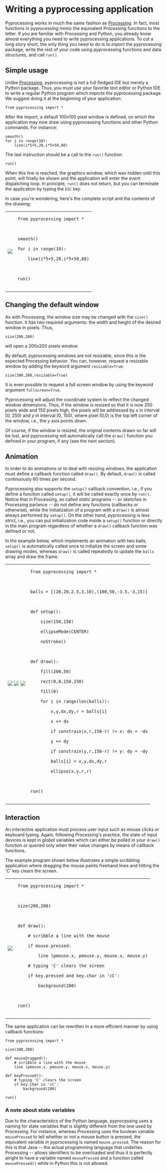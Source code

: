 # Writing a pyprocessing application #

Pyprocessing works in much the same fashion as [Processing](http://www.processing.org). In fact, most functions in pyprocessing mimic the equivalent Processing functions to the letter. If you are familiar with Processing and Python, you already know almost everything you need to write pyprocessing applications. To cut a long story short, the only thing you need to do is to _import_ the pyprocessing package, write the rest of your code using pyprocessing functions and data structures, and call `run()`.

## Simple usage ##

Unlike [Processing](http://www.processing.org), pyprocessing is not a full fledged IDE but
merely a Python package. Thus, you must use your favorite text editor or Python
IDE to write a regular Python program which imports the pyprocessing package. We suggest
doing it at the beginning of your application:

```
from pyprocessing import *
```

After the import, a default 100x100 pixel window is defined, on which the application may now draw using pyprocessing functions and other Python commands. For instance:

```
smooth()
for i in range(10):
    line(i*5+5,20,i*5+50,80)
```

The last instruction should be a call to the `run()` function:

```
run()
```

When this line is reached, the graphics window, which was hidden until this point, will finally be shown and the application
will enter the event dispatching loop. In principle, `run()` does not return, but
you can terminate the application by typing the `ESC` key.

In case you're wondering, here's the complete script and the contents of the drawing:

<table>
<tr>
<td>

<img src='https://cdn.rawgit.com/esperanc/pyprocessing/wiki/UsageInstructions.figs/basicusage.png' />

</td>
<td>
<pre><code>from pyprocessing import *<br>
<br>
smooth()<br>
for i in range(10):<br>
    line(i*5+5,20,i*5+50,80)<br>
<br>
run()<br>
</code></pre>
</td>
</tr>
</table>

## Changing the default window ##

As with Processing, the window size may be changed with the `size()` function.
It has two required arguments: the width and height of the desired window in
pixels. Thus,
```
size(200,200)
```
will open a 200x200 pixels window.

By default, pyprocessing windows are not resizable, since this is the
expected Processing behavior. You can, however, request a resizable window by
adding the keyword argument `resizable=True`:
```
size(200,200,resizable=True)
```
It is even possible to request a full screen window by using the keyword argument
`fullscreen=True`.

Pyprocessing will adjust the coordinate system to reflect the changed window
dimensions. Thus, if the window is resized so that it is now 250 pixels wide
and 150 pixels high, the pixels will be addressed by _x_ in interval [0, 250) and
_y_ in interval [0, 150), where pixel (0,0) is the top left corner of
the window, i.e., the _y_ axis points _down_.

Of course, if the window is resized, the original contents drawn so far will
be lost, and pyprocessing will automatically call the `draw()` function
you defined in your program, if any (see the next section).


## Animation ##

In order to do animations or to deal with resizing windows, the application must define a callback function called `draw()`. By default, `draw()` is called continuously 60 times per second.

Pyprocessing also supports the `setup()` callback convention, i.e., if you define a function called `setup()`, it will be called exactly once by `run()`. Notice that in Processing, so called _static_ programs -- or _sketches_ in Processing parlance -- do not define any functions (callbacks or otherwise), while the initialization of a program with a `draw()` is almost always performed by `setup()`. On the other hand, pyprocessing is less strict, i.e., you can put initialization code inside a `setup()` function or directly in the main program regardless of whether a `draw()` callback function was defined or not.

In the example below, which implements an animation with two balls, `setup()` is automatically called once to initialize the screen and some drawing modes, whereas `draw()` is called repeatedly to update the `balls` array and draw the frame.

<table>
<tr>
<td>

<img src='https://cdn.rawgit.com/esperanc/pyprocessing/wiki/UsageInstructions.figs/animation001.png' />

<img src='https://cdn.rawgit.com/esperanc/pyprocessing/wiki/UsageInstructions.figs/animation004.png' />

<img src='https://cdn.rawgit.com/esperanc/pyprocessing/wiki/UsageInstructions.figs/animation007.png' />

</td>
<td>
<pre><code>from pyprocessing import *<br>
<br>
balls = [(20,20,2.5,3,10),(100,50,-3.5,-3,15)]<br>
<br>
def setup():<br>
    size(150,150)<br>
    ellipseMode(CENTER)<br>
    noStroke()<br>
<br>
def draw():<br>
    fill(200,50)<br>
    rect(0,0,150,150)<br>
    fill(0)<br>
    for i in range(len(balls)):<br>
        x,y,dx,dy,r = balls[i]<br>
        x += dx<br>
        if constrain(x,r,150-r) != x: dx = -dx<br>
        y += dy<br>
        if constrain(y,r,150-r) != y: dy = -dy<br>
        balls[i] = x,y,dx,dy,r<br>
        ellipse(x,y,r,r)<br>
<br>
run()<br>
</code></pre>
</td>
</tr>
</table>

## Interaction ##

An interactive application must process user input such as mouse clicks or keyboard typing. Again, following Processing's practice, the state of input devices is kept in _global_ variables which can either be polled in your `draw()` function or queried only when their value changes by means of callback functions.

The example program shown below illustrates a simple scribbling application where dragging the mouse paints freehand lines and hitting the 'C' key clears the screen.

<table>
<tr>
<td>
<img src='https://cdn.rawgit.com/esperanc/pyprocessing/wiki/UsageInstructions.figs/interactioncallback001.png' />
</td>
<td>
<pre><code>from pyprocessing import *<br>
<br>
size(200,200)<br>
<br>
def draw():<br>
    # scribble a line with the mouse<br>
    if mouse.pressed:<br>
        line (pmouse.x, pmouse.y, mouse.x, mouse.y)<br>
    # typing 'C' clears the screen<br>
    if key.pressed and key.char in 'cC':<br>
        background(200)<br>
<br>
run()<br>
</code></pre>
</td>
</tr>
</table>

The same application can be rewritten in a more efficient manner by using callback functions:

```
from pyprocessing import *

size(200,200)

def mouseDragged():
    # scribble a line with the mouse
    line (pmouse.x, pmouse.y, mouse.x, mouse.y)
    
def keyPressed():
    # typing 'C' clears the screen
    if key.char in 'cC':
        background(200)

run()
```

### A note about state variables ###

Due to the characteristics of the Python language, pyprocessing uses a naming for state variables that is slightly different from the one used by Processing. For instance, whereas Processing uses the boolean variable `mousePressed` to tell whether or not a mouse button is pressed, the equivalent variable in pyprocessing is named `mouse.pressed`. The reason for this is that Java -- the actual programming language that underlies Processing -- allows identifiers to be overloaded and thus it is perfectly alright to have a variable named `mousePressed` and a function called `mousePressed()` while in Python this is not allowed.
